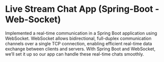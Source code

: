 # Live Stream Chat App (Spring-Boot - Web-Socket)

Implemented a real-time communication in a Spring Boot application using WebSocket. WebSocket allows bidirectional, full-duplex communication channels over a single TCP connection, enabling efficient real-time data exchange between clients and servers. With Spring Boot and WebSocket, we’ll set it up so our app can handle these real-time chats smoothly.
